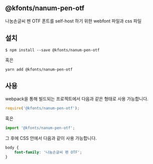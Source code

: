 
@kfonts/nanum-pen-otf
---------------------

나눔손글씨 펜 OTF 폰트를 self-host 하기 위한 webfont 파일과 css 파일

설치
----

```
$ npm install --save @kfonts/nanum-pen-otf
```

혹은

```
yarn add @kfonts/nanum-pen-otf
```

사용
----

webpack을 통해 빌드되는 프로젝트에서 다음과 같은 형태로 사용 가능합니다.

```js
require('@kfonts/nanum-pen-otf');
```

혹은

```js
import '@kfonts/nanum-pen-otf';
```

그 후에 CSS 안에서 다음과 같이 사용 가능합니다.

```css
body {
    font-family: '나눔손글씨 펜 OTF';
}
```
